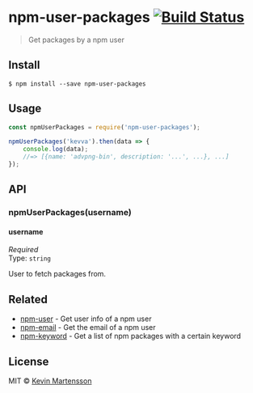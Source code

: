 # npm-user-packages [![Build Status](https://travis-ci.org/kevva/npm-user-packages.svg?branch=master)](https://travis-ci.org/kevva/npm-user-packages)

> Get packages by a npm user


## Install

```
$ npm install --save npm-user-packages
```


## Usage

```js
const npmUserPackages = require('npm-user-packages');

npmUserPackages('kevva').then(data => {
	console.log(data);
	//=> [{name: 'advpng-bin', description: '...', ...}, ...]
});
```


## API

### npmUserPackages(username)

#### username

*Required*  
Type: `string`

User to fetch packages from.


## Related

* [npm-user](https://github.com/sindresorhus/npm-user) - Get user info of a npm user
* [npm-email](https://github.com/sindresorhus/npm-email) - Get the email of a npm user
* [npm-keyword](https://github.com/sindresorhus/npm-keyword) - Get a list of npm packages with a certain keyword


## License

MIT © [Kevin Martensson](http://github.com/kevva)
